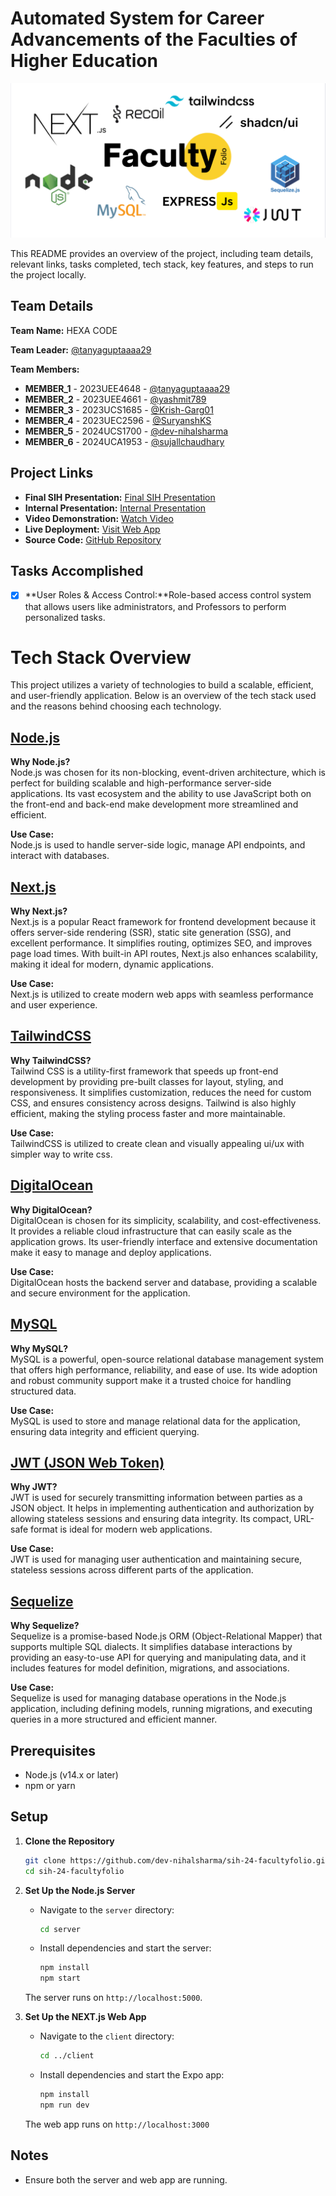 # Automated System for Career Advancements of the Faculties of Higher Education

<img src="/files/facultyfolio-techstack.png" width="full" />

This README provides an overview of the project, including team details, relevant links, tasks completed, tech stack, key features, and steps to run the project locally.

## Team Details

**Team Name:** HEXA CODE

**Team Leader:** [@tanyaguptaaaa29](https://github.com/tanyaguptaaaa29)

**Team Members:**

- **MEMBER_1** - 2023UEE4648 - [@tanyaguptaaaa29](https://github.com/tanyaguptaaaa29)
- **MEMBER_2** - 2023UEE4661 - [@yashmit789](https://github.com/yashmit789)
- **MEMBER_3** - 2023UCS1685 - [@Krish-Garg01](https://github.com/Krish-Garg01)
- **MEMBER_4** - 2023UEC2596 - [@SuryanshKS](https://github.com/SuryanshKS)
- **MEMBER_5** - 2024UCS1700 - [@dev-nihalsharma](https://github.com/dev-nihalsharma)
- **MEMBER_6** - 2024UCA1953 - [@sujallchaudhary](https://github.com/sujallchaudhary)

## Project Links

- **Final SIH Presentation:** [Final SIH Presentation](/files/SIH2024_IDEA_Presentation.pdf)
- **Internal Presentation:** [Internal Presentation](/files/Internal_PPT_HEXA-CODE.pdf)
- **Video Demonstration:** [Watch Video](https://youtu.be/Do3K7ktkiVw?si=XyjBT69DgSe0C3H-)
- **Live Deployment:** [Visit Web App](https://facultyfolio.netlify.app/)
- **Source Code:** [GitHub Repository](https://github.com/dev-nihalsharma/sih-24-facultyfolio)

## Tasks Accomplished

- [x] **User Roles & Access Control:**Role-based access control system that allows users like administrators, and Professors to perform personalized tasks.

# Tech Stack Overview

This project utilizes a variety of technologies to build a scalable, efficient, and user-friendly application. Below is an overview of the tech stack used and the reasons behind choosing each technology.

## [Node.js](https://nodejs.org/)

**Why Node.js?**  
Node.js was chosen for its non-blocking, event-driven architecture, which is perfect for building scalable and high-performance server-side applications. Its vast ecosystem and the ability to use JavaScript both on the front-end and back-end make development more streamlined and efficient.

**Use Case:**  
Node.js is used to handle server-side logic, manage API endpoints, and interact with databases.

## [Next.js](https://nextjs.org/)

**Why Next.js?**  
Next.js is a popular React framework for frontend development because it offers server-side rendering (SSR), static site generation (SSG), and excellent performance. It simplifies routing, optimizes SEO, and improves page load times. With built-in API routes, Next.js also enhances scalability, making it ideal for modern, dynamic applications.

**Use Case:**  
Next.js is utilized to create modern web apps with seamless performance and user experience.

## [TailwindCSS](https://tailwindcss.com/)

**Why TailwindCSS?**  
Tailwind CSS is a utility-first framework that speeds up front-end development by providing pre-built classes for layout, styling, and responsiveness. It simplifies customization, reduces the need for custom CSS, and ensures consistency across designs. Tailwind is also highly efficient, making the styling process faster and more maintainable.

**Use Case:**  
TailwindCSS is utilized to create clean and visually appealing ui/ux with simpler way to write css.

## [DigitalOcean](https://www.digitalocean.com/)

**Why DigitalOcean?**  
DigitalOcean is chosen for its simplicity, scalability, and cost-effectiveness. It provides a reliable cloud infrastructure that can easily scale as the application grows. Its user-friendly interface and extensive documentation make it easy to manage and deploy applications.

**Use Case:**  
DigitalOcean hosts the backend server and database, providing a scalable and secure environment for the application.

## [MySQL](https://www.mysql.com/)

**Why MySQL?**  
MySQL is a powerful, open-source relational database management system that offers high performance, reliability, and ease of use. Its wide adoption and robust community support make it a trusted choice for handling structured data.

**Use Case:**  
MySQL is used to store and manage relational data for the application, ensuring data integrity and efficient querying.

## [JWT (JSON Web Token)](https://jwt.io/)

**Why JWT?**  
JWT is used for securely transmitting information between parties as a JSON object. It helps in implementing authentication and authorization by allowing stateless sessions and ensuring data integrity. Its compact, URL-safe format is ideal for modern web applications.

**Use Case:**  
JWT is used for managing user authentication and maintaining secure, stateless sessions across different parts of the application.

## [Sequelize](https://sequelize.org/)

**Why Sequelize?**  
Sequelize is a promise-based Node.js ORM (Object-Relational Mapper) that supports multiple SQL dialects. It simplifies database interactions by providing an easy-to-use API for querying and manipulating data, and it includes features for model definition, migrations, and associations.

**Use Case:**  
Sequelize is used for managing database operations in the Node.js application, including defining models, running migrations, and executing queries in a more structured and efficient manner.

## Prerequisites

- Node.js (v14.x or later)
- npm or yarn

## Setup

1. **Clone the Repository**

   ```bash
   git clone https://github.com/dev-nihalsharma/sih-24-facultyfolio.git
   cd sih-24-facultyfolio
   ```

2. **Set Up the Node.js Server**

   - Navigate to the `server` directory:

     ```bash
     cd server
     ```

   - Install dependencies and start the server:

     ```bash
     npm install
     npm start
     ```

   The server runs on `http://localhost:5000`.

3. **Set Up the NEXT.js Web App**

   - Navigate to the `client` directory:

     ```bash
     cd ../client
     ```

   - Install dependencies and start the Expo app:

     ```bash
     npm install
     npm run dev
     ```

   The web app runs on `http://localhost:3000`

## Notes

- Ensure both the server and web app are running.
